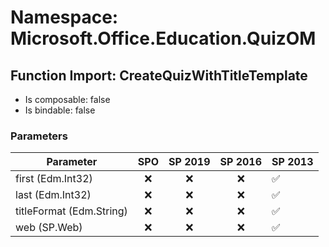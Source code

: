 # Namespace: Microsoft.Office.Education.QuizOM

## Function Import: CreateQuizWithTitleTemplate

- Is composable: false
- Is bindable: false

### Parameters

Parameter | SPO | SP 2019 | SP 2016 | SP 2013
----------|:---:|:-------:|:-------:|:-------
first (Edm.Int32) | ❌ | ❌ | ❌ | ✅
last (Edm.Int32) | ❌ | ❌ | ❌ | ✅
titleFormat (Edm.String) | ❌ | ❌ | ❌ | ✅
web (SP.Web) | ❌ | ❌ | ❌ | ✅